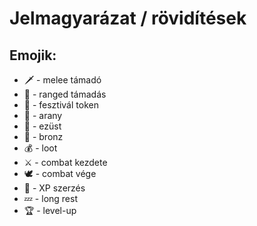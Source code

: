 # Jelmagyarázat / rövidítések

## Emojik:

 - 🗡 - melee támadó
 - 🏹 - ranged támadás
 - 🎫 - fesztivál token
 - 🥇 - arany
 - 🥈 - ezüst
 - 🥉 - bronz
 - 💰 - loot
 - ⚔ - combat kezdete
 - 🕊 - combat vége
 - 🌟 - XP szerzés
 - 💤 - long rest
 - 🏆 - level-up
